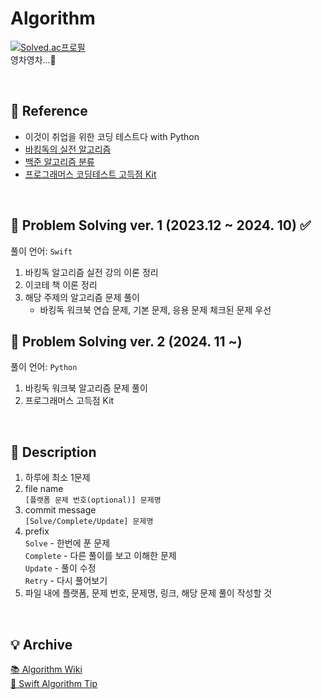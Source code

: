 # Algorithm

[![Solved.ac프로필](http://mazassumnida.wtf/api/mini/generate_badge?boj=swiswi9)](https://solved.ac/swiswi9)
</br> 영차영차...🧗

</br>

## 🔗 Reference
- 이것이 취업을 위한 코딩 테스트다 with Python
- [바킹독의 실전 알고리즘](https://github.com/encrypted-def/basic-algo-lecture)
- [백준 알고리즘 분류](https://www.acmicpc.net/problem/tags)
- [프로그래머스 코딩테스트 고득점 Kit](https://school.programmers.co.kr/learn/challenges?tab=algorithm_practice_kit)

</br>

## 📖 Problem Solving ver. 1 (2023.12 ~ 2024. 10) ✅
풀이 언어: `Swift`

1. 바킹독 알고리즘 실전 강의 이론 정리
2. 이코테 책 이론 정리 
3. 해당 주제의 알고리즘 문제 풀이 
   - 바킹독 워크북 연습 문제, 기본 문제, 응용 문제 체크된 문제 우선

## 📖 Problem Solving ver. 2 (2024. 11 ~)
풀이 언어: `Python`

1. 바킹독 워크북 알고리즘 문제 풀이 
2. 프로그래머스 고득점 Kit
  
</br>

## 📌 Description
1. 하루에 최소 1문제
2. file name </br>
     `[플랫폼 문제 번호(optional)] 문제명`
3. commit message </br>
      `[Solve/Complete/Update] 문제명`
4. prefix </br>
   `Solve` - 한번에 푼 문제 </br>
   `Complete` - 다른 풀이를 보고 이해한 문제 </br>
   `Update` - 풀이 수정 </br>
   `Retry` - 다시 풀어보기 </br>
7. 파일 내에 플랫폼, 문제 번호, 문제명, 링크, 해당 문제 풀이 작성할 것

</br>

## 💡 Archive

[📚 Algorithm Wiki](https://picturesque-egret-903.notion.site/Algorithm-5136a1067c8746398801ad7fb8385404?pvs=4) </br>
[🐳 Swift Algorithm Tip](https://picturesque-egret-903.notion.site/1acb4e5bb438455fa1c4a444f959ebae?v=b6a65908e8754ae185969e7cba7761eb&pvs=4)

